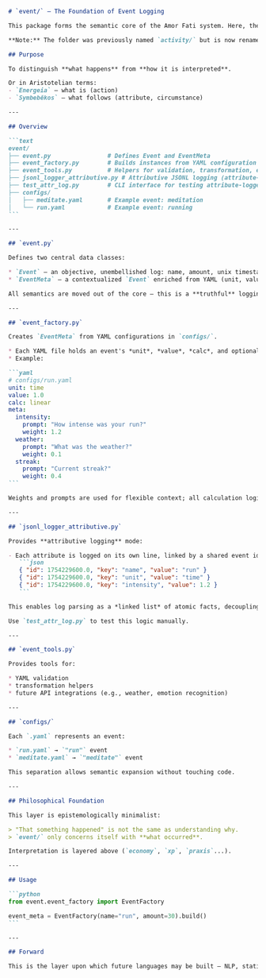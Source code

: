 ````markdown name=README.md
# `event/` – The Foundation of Event Logging

This package forms the semantic core of the Amor Fati system. Here, the most fundamental building blocks of a person's lived log are defined, created, and manipulated.

**Note:** The folder was previously named `activity/` but is now renamed to `event/` to better reflect its role as a general log of all types of events, not just activities.

## Purpose

To distinguish **what happens** from **how it is interpreted**.

Or in Aristotelian terms:
- `Energeia` – what is (action)
- `Symbebēkos` – what follows (attribute, circumstance)

---

## Overview

```text
event/
├── event.py                # Defines Event and EventMeta
├── event_factory.py        # Builds instances from YAML configuration
├── event_tools.py          # Helpers for validation, transformation, etc.
├── jsonl_logger_attributive.py # Attributive JSONL logging (attribute-based)
├── test_attr_log.py        # CLI interface for testing attribute-logger
├── configs/
│   ├── meditate.yaml       # Example event: meditation
│   └── run.yaml            # Example event: running
```

---

## `event.py`

Defines two central data classes:

* `Event` – an objective, unembellished log: name, amount, unix timestamp.
* `EventMeta` – a contextualized `Event` enriched from YAML (unit, value, calc, meta fields).

All semantics are moved out of the core – this is a **truthful** logging layer, free of interpretation.

---

## `event_factory.py`

Creates `EventMeta` from YAML configurations in `configs/`.

* Each YAML file holds an event's *unit*, *value*, *calc*, and optionally which `meta` fields to prompt.
* Example:

```yaml
# configs/run.yaml
unit: time
value: 1.0
calc: linear
meta:
  intensity:
    prompt: "How intense was your run?"
    weight: 1.2
  weather:
    prompt: "What was the weather?"
    weight: 0.1
  streak:
    prompt: "Current streak?"
    weight: 0.4
```

Weights and prompts are used for flexible context; all calculation logic is centralized elsewhere (e.g., in `ScoreCalculator`). Metadata is recorded without hardcoded interpretation.

---

## `jsonl_logger_attributive.py`

Provides **attributive logging** mode:

- Each attribute is logged on its own line, linked by a shared event id:
   ```json
   { "id": 1754229600.0, "key": "name", "value": "run" }
   { "id": 1754229600.0, "key": "unit", "value": "time" }
   { "id": 1754229600.0, "key": "intensity", "value": 1.2 }
   ```

This enables log parsing as a *linked list* of atomic facts, decoupling structure from semantics. Ideal for machine learning or time-series pipelines.

Use `test_attr_log.py` to test this logic manually.

---

## `event_tools.py`

Provides tools for:

* YAML validation
* transformation helpers
* future API integrations (e.g., weather, emotion recognition)

---

## `configs/`

Each `.yaml` represents an event:

* `run.yaml` → `"run"` event
* `meditate.yaml` → `"meditate"` event

This separation allows semantic expansion without touching code.

---

## Philosophical Foundation

This layer is epistemologically minimalist:

> "That something happened" is not the same as understanding why.
> `event/` only concerns itself with **what occurred**.

Interpretation is layered above (`economy`, `xp`, `praxis`...).

---

## Usage

```python
from event.event_factory import EventFactory

event_meta = EventFactory(name="run", amount=30).build()
```

---

## Forward

This is the layer upon which future languages may be built – NLP, statistics, self-reflection. But here, in `event/`, reality speaks first.
````
